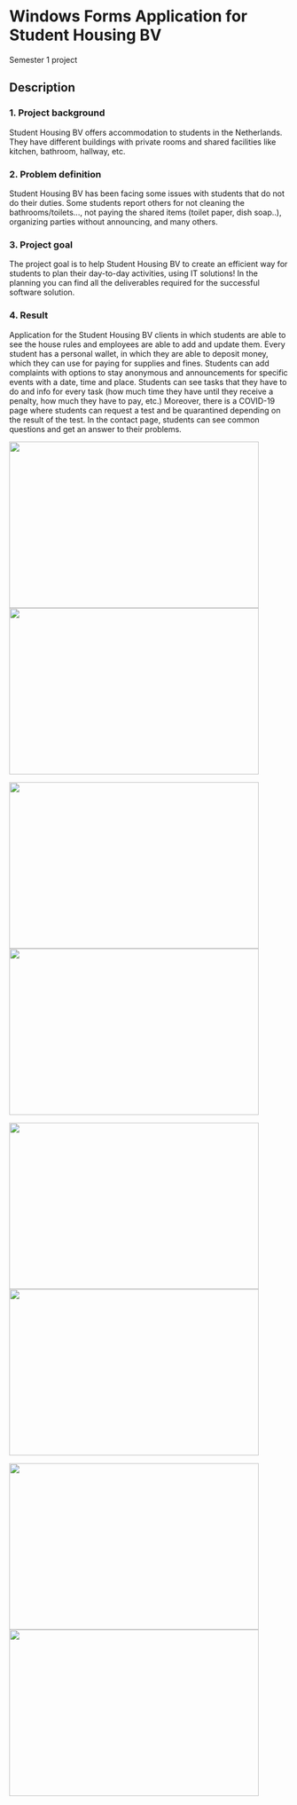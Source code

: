 # Windows Forms Application for Student Housing BV
Semester 1 project

## Description
### 1. Project background
Student Housing BV offers accommodation to students in the Netherlands. They have different buildings with private rooms and shared facilities like kitchen, bathroom, hallway, etc.
### 2. Problem definition
Student Housing BV has been facing some issues with students that do not do their duties. Some students report others for not cleaning the bathrooms/toilets..., not paying the shared items (toilet paper, dish soap..), organizing parties without announcing, and many others. 
### 3. Project goal
The project goal is to help Student Housing BV to create an efficient way for students to plan their day-to-day activities, using IT solutions! In the planning you can find all the deliverables required for the successful software solution.
### 4. Result
Application for the Student Housing BV clients in which students are able to see the house rules and employees are able to add and update them. Every student has a personal wallet, in which they are able to deposit money, which they can use for paying for supplies and fines. Students can add complaints with options to stay anonymous and announcements for specific events with a date, time and place. Students can see tasks that they have to do and info for every task (how much time they have until they receive a penalty, how much they have to pay, etc.) Moreover, there is a COVID-19 page where students can request a test and be quarantined depending on the result of the test. In the contact page, students can see common questions and get an answer to their problems.

<p float="left">
  <img src="https://user-images.githubusercontent.com/103935587/163824590-89b85986-b6aa-4fd9-a406-465640f27def.png" width="450" height="300" />
  <img src="https://user-images.githubusercontent.com/103935587/163825982-183a638c-c3f3-4ab8-8ef6-33cb5db67c06.png" width="450" height="300" />
</p>
<p float="left">
  <img src="https://user-images.githubusercontent.com/103935587/163826544-59db1b26-fb24-4747-99df-a6a158d533fa.png" width="450" height="300" />
  <img src="https://user-images.githubusercontent.com/103935587/163826598-61704599-00f0-4427-ae7e-abc08173c8ba.png" width="450" height="300" />
</p>
<p float="left">
  <img src="https://user-images.githubusercontent.com/103935587/163826678-4bfde7c8-4719-4a49-8094-7fb2870a029a.png" width="450" height="300" />
  <img src="https://user-images.githubusercontent.com/103935587/163826718-214b10be-08a4-4f9d-af59-300a7fecceb7.png" width="450" height="300" />
</p>
<p float="left">
  <img src="https://user-images.githubusercontent.com/103935587/163826887-751852ea-afe3-409f-b192-e00a71190437.png" width="450" height="300" />
  <img src="https://user-images.githubusercontent.com/103935587/163826972-832bb178-465f-4033-bc1b-ce44bfcbad55.png" width="450" height="300" />
</p>




